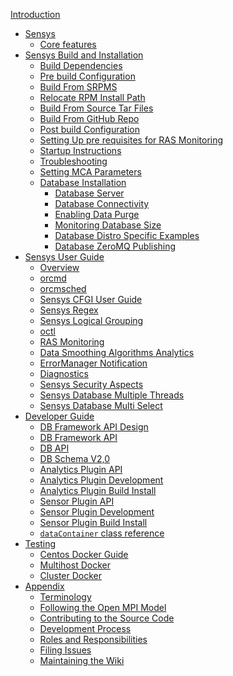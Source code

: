 [Introduction](Home.md)
- [Sensys](1-Sensys/1.1-Overview.md)
    - [Core features](1-Sensys/1.2-Core-Features.md)
- [Sensys Build and Installation]()
    - [Build Dependencies](2-Build-and-Installation-Guide/2.1-Sensys-Build-and-Installation/2.1.01-Build-Dependencies.md)
    - [Pre build Configuration](2-Build-and-Installation-Guide/2.1-Sensys-Build-and-Installation/2.1.02-Pre-build-Configuration.md)
    - [Build From SRPMS](2-Build-and-Installation-Guide/2.1-Sensys-Build-and-Installation/2.1.03-Build-From-SRPMS.md)
    - [Relocate RPM Install Path](2-Build-and-Installation-Guide/2.1-Sensys-Build-and-Installation/2.1.04-Relocate-RPM-Install-Path.md)
    - [Build From Source Tar Files](2-Build-and-Installation-Guide/2.1-Sensys-Build-and-Installation/2.1.05-Build-From-Source-Tar-Files.md)
    - [Build From GitHub Repo](2-Build-and-Installation-Guide/2.1-Sensys-Build-and-Installation/2.1.06-Build-From-GitHub-Repo.md)
    - [Post build Configuration](2-Build-and-Installation-Guide/2.1-Sensys-Build-and-Installation/2.1.07-Post-build-Configuration.md)
    - [Setting Up pre requisites for RAS Monitoring](2-Build-and-Installation-Guide/2.1-Sensys-Build-and-Installation/2.1.08-Setting-Up-pre-requisites-for-RAS-Monitoring.md)
    - [Startup Instructions](2-Build-and-Installation-Guide/2.1-Sensys-Build-and-Installation/2.1.09-Startup-Instructions.md)
    - [Troubleshooting](2-Build-and-Installation-Guide/2.1-Sensys-Build-and-Installation/2.1.10-Troubleshooting.md)
    - [Setting MCA Parameters](2-Build-and-Installation-Guide/2.1-Sensys-Build-and-Installation/2.1.11-Setting-MCA-Parameters.md)
    - [Database Installation]()
        - [Database Server](2-Build-and-Installation-Guide/2.2-Database-Installation/2.2.1-Database-Server.md)
        - [Database Connectivity](2-Build-and-Installation-Guide/2.2-Database-Installation/2.2.2-Database-Connectivity.md)
        - [Enabling Data Purge](2-Build-and-Installation-Guide/2.2-Database-Installation/2.2.3-Enabling-Data-Purge.md)
        - [Monitoring Database Size](2-Build-and-Installation-Guide/2.2-Database-Installation/2.2.4-Monitoring-Database-Size.md)
        - [Database Distro Specific Examples](2-Build-and-Installation-Guide/2.2-Database-Installation/2.2.5-Database-Distro-Specific-Examples.md)
        - [Database ZeroMQ Publishing](2-Build-and-Installation-Guide/2.2-Database-Installation/2.2.6-Database-ZeroMQ-Publishing.md)
- [Sensys User Guide]()
    - [Overview](3-Sensys-User-Guide/3.1-Overview.md)
    - [orcmd](3-Sensys-User-Guide/3.2-orcmd.md)
    - [orcmsched](3-Sensys-User-Guide/3.3-orcmsched.md)
    - [Sensys CFGI User Guide](3-Sensys-User-Guide/3.4-Sensys-CFGI-User-Guide.md)
    - [Sensys Regex](3-Sensys-User-Guide/3.5-Sensys-Regex.md)
    - [Sensys Logical Grouping](3-Sensys-User-Guide/3.6-Sensys-Logical-Grouping.md)
    - [octl](3-Sensys-User-Guide/3.7-octl.md)
    - [RAS Monitoring](3-Sensys-User-Guide/3.8-RAS-Monitoring.md)
    - [Data Smoothing Algorithms Analytics](3-Sensys-User-Guide/3.9-Data-Smoothing-Algorithms-Analytics.md)
    - [ErrorManager Notification](3-Sensys-User-Guide/3.10-ErrorManager-Notification.md)
    - [Diagnostics](3-Sensys-User-Guide/3.11-Diagnostics.md)
    - [Sensys Security Aspects](3-Sensys-User-Guide/3.12-Sensys-Security-Aspects.md)
    - [Sensys Database Multiple Threads](3-Sensys-User-Guide/3.13-Sensys-Database-Multiple-Threads.md)
    - [Sensys Database Multi Select](3-Sensys-User-Guide/3.14-Sensys-Database-Multi-Select.md)
- [Developer Guide]()
    - [DB Framework API Design](4-Developer-Guide/4.1-Sensys-DB-Framework-API/4.1.1-DB-Framework-API-Design.md)
    - [DB Framework API](4-Developer-Guide/4.1-Sensys-DB-Framework-API/4.1.2-DB-Framework-API.md)
    - [DB API](4-Developer-Guide/4.2-Sensys-DB-API/4.2.1-DB-API.md)
    - [DB Schema V2,0](4-Developer-Guide/4.3-Sensys-DB-Schema/4.3.1-DB-Schema-V2,0.md)
    - [Analytics Plugin API](4-Developer-Guide/4.4-Sensys-Simplified-Analytics-Interface/4.4.1-Analytics-Plugin-API.md)
    - [Analytics Plugin Development](4-Developer-Guide/4.4-Sensys-Simplified-Analytics-Interface/4.4.2-Analytics-Plugin-Development.md)
    - [Analytics Plugin Build Install](4-Developer-Guide/4.4-Sensys-Simplified-Analytics-Interface/4.4.3-Analytics-Plugin-Build-Install.md)
    - [Sensor Plugin API](4-Developer-Guide/4.5-Sensys-Simplified-Sensor-Interface/4.5.1-Sensor-Plugin-API.md)
    - [Sensor Plugin Development](4-Developer-Guide/4.5-Sensys-Simplified-Sensor-Interface/4.5.2-Sensor-Plugin-Development.md)
    - [Sensor Plugin Build Install](4-Developer-Guide/4.5-Sensys-Simplified-Sensor-Interface/4.5.3-Sensor-Plugin-Build-Install.md)
    - [`dataContainer` class reference](4-Developer-Guide/4.6-dataContainer-reference.md)
- [Testing]()
    - [Centos Docker Guide](5-Testing/5.1-Docker/5.1.1-Centos-Docker-Guide.md)
    - [Multihost Docker](5-Testing/5.1-Docker/5.1.2-Multihost-Docker.md)
    - [Cluster Docker](5-Testing/5.1-Docker/5.1.3-Cluster-Docker.md)
- [Appendix]()
    - [Terminology](Appendix/A.1-Terminology.md)
    - [Following the Open MPI Model](Appendix/A.2-Sensys-Governance-Model/A.2.1-Following-the-Open-MPI-Model.md)
    - [Contributing to the Source Code](Appendix/A.2-Sensys-Governance-Model/A.2.2-Contributing-to-the-Source-Code.md)
    - [Development Process](Appendix/A.2-Sensys-Governance-Model/A.2.3-Development-Process.md)
    - [Roles and Responsibilities](Appendix/A.2-Sensys-Governance-Model/A.2.4-Roles-and-Responsibilities.md)
    - [Filing Issues](Appendix/A.2-Sensys-Governance-Model/A.2.5-Filing-Issues.md)
    - [Maintaining the Wiki](Appendix/A.3-Maintaining-the-Wiki.md)
